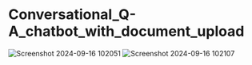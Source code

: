 # Conversational_Q-A_chatbot_with_document_upload


![Screenshot 2024-09-16 102051](https://github.com/user-attachments/assets/06fe10d4-489a-4060-a048-d8f908241fca)
![Screenshot 2024-09-16 102107](https://github.com/user-attachments/assets/de0dcfdf-9841-4c3f-8c30-d6e95c3cb0f9)
